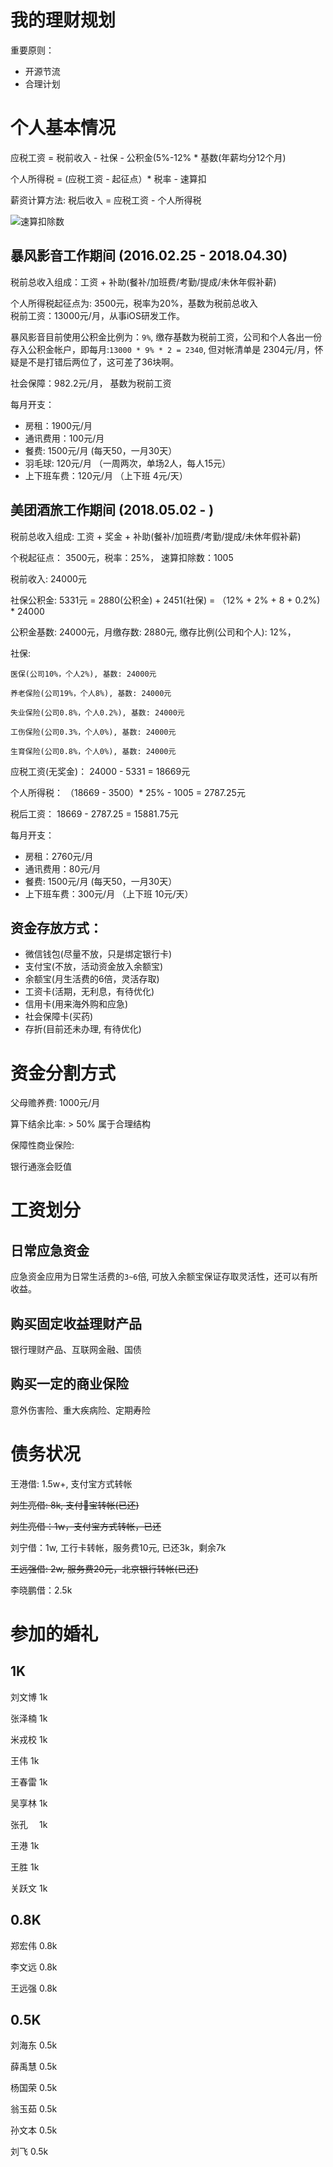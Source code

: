 # 我的理财规划

重要原则：

- 开源节流
- 合理计划

# 个人基本情况

应税工资 = 税前收入 - 社保 - 公积金(5%-12% * 基数(年薪均分12个月)

个人所得税 = (应税工资 - 起征点）* 税率  - 速算扣

薪资计算方法: 税后收入 = 应税工资 - 个人所得税

![速算扣除数](/me/images/速算扣除数.png)

## 暴风影音工作期间 (2016.02.25 - 2018.04.30)

税前总收入组成：工资 + 补助(餐补/加班费/考勤/提成/未休年假补薪)

个人所得税起征点为: 3500元，税率为20%，基数为税前总收入	
税前工资：13000元/月，从事iOS研发工作。

暴风影音目前使用公积金比例为：`9%`, 缴存基数为税前工资，公司和个人各出一份存入公积金帐户，即每月:`13000 * 9% * 2 = 2340`, 但对帐清单是 2304元/月，怀疑是不是打错后两位了，这可差了36块啊。

社会保障：982.2元/月， 基数为税前工资

每月开支：

- 房租：1900元/月
- 通讯费用：100元/月
- 餐费: 1500元/月 (每天50，一月30天）
- 羽毛球: 120元/月 （一周两次，单场2人，每人15元）
- 上下班车费：120元/月 （上下班 4元/天）

## 美团酒旅工作期间 (2018.05.02 - )

税前总收入组成: 工资 + 奖金 + 补助(餐补/加班费/考勤/提成/未休年假补薪)

个税起征点： 3500元，税率：25%， 速算扣除数：1005

税前收入: 24000元

社保公积金: 5331元 = 2880(公积金) + 2451(社保) = （12% + 2% + 8 + 0.2%) * 24000

公积金基数: 24000元，月缴存数: 2880元, 缴存比例(公司和个人): 12%，

社保: 

    医保(公司10%，个人2%), 基数: 24000元

    养老保险(公司19%，个人8%), 基数: 24000元

    失业保险(公司0.8%，个人0.2%), 基数: 24000元

    工伤保险(公司0.3%，个人0%), 基数: 24000元

    生育保险(公司0.8%，个人0%), 基数: 24000元

应税工资(无奖金)： 24000 - 5331 = 18669元

个人所得税： （18669 - 3500）* 25% - 1005 = 2787.25元

税后工资： 18669 - 2787.25 = 15881.75元

每月开支：

- 房租：2760元/月
- 通讯费用：80元/月
- 餐费: 1500元/月 (每天50，一月30天）
- 上下班车费：300元/月 （上下班 10元/天）

## 资金存放方式：

- 微信钱包(尽量不放，只是绑定银行卡)
- 支付宝(不放，活动资金放入余额宝)
- 余额宝(月生活费的6倍，灵活存取)
- 工资卡(活期，无利息，有待优化)
- 信用卡(用来海外购和应急)
- 社会保障卡(买药)
- 存折(目前还未办理, 有待优化)

# 资金分割方式

父母赡养费: 1000元/月

算下结余比率: > 50% 属于合理结构

保障性商业保险:

银行通涨会贬值


# 工资划分

## 日常应急资金

应急资金应用为日常生活费的`3~6`倍, 可放入余额宝保证存取灵活性，还可以有所收益。

## 购买固定收益理财产品

银行理财产品、互联网金融、国债

## 购买一定的商业保险

意外伤害险、重大疾病险、定期寿险


# 债务状况

王港借: 1.5w+, 支付宝方式转帐

~~刘生亮借: 8k, 支付宝转帐(已还)~~

~~刘生亮借：1w，支付宝方式转帐，已还~~

刘宁借：1w, 工行卡转帐，服务费10元, 已还3k，剩余7k

~~王远强借: 2w, 服务费20元，北京银行转帐(已还)~~

李晓鹏借：2.5k

# 参加的婚礼

## 1K

刘文博 1k

张泽楠 1k

米戎校 1k

王伟   1k

王春雷 1k

吴享林 1k

张孔 　1k

王港   1k

王胜   1k

关跃文  1k

## 0.8K

郑宏伟  0.8k

李文远  0.8k

王远强  0.8k


## 0.5K

刘海东  0.5k

薛禹慧  0.5k

杨国荣  0.5k

翁玉茹  0.5k

孙文本  0.5k

刘飞    0.5k







